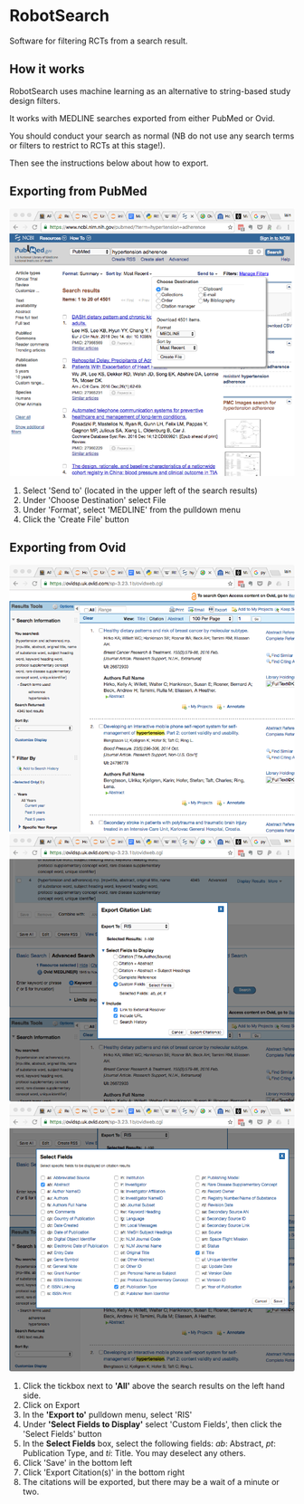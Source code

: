# RobotSearch

Software for filtering RCTs from a search result.

## How it works

RobotSearch uses machine learning as an alternative to string-based study design filters.

It works with MEDLINE searches exported from either PubMed or Ovid. 

You should conduct your search as normal (NB do not use any search terms or filters to restrict to RCTs at this stage!).

Then see the instructions below about how to export.

## Exporting from PubMed

![How to export from PubMed](pubmed_export.png)

1. Select 'Send to' (located in the upper left of the search results)
2. Under 'Choose Destination' select File
3. Under 'Format', select 'MEDLINE' from the pulldown menu
4. Click the 'Create File' button

## Exporting from Ovid

![1. Exporting from Ovid - select 'All' in the top left, then click the Export text](ovid_export1.png)
![2. Exporting from Ovid - select 'RIS' as the export format, then select 'Custom Fields', and click the 'Select Fields' button](ovid_export2.png)
![2. Exporting from Ovid - select the following 3 fields to export: *ab*: Abstract, *pt*: Publication Type, and *ti*: Title](ovid_export3.png)

1. Click the tickbox next to **'All'** above the search results on the left hand side.
2. Click on Export
3. In the **'Export to'** pulldown menu, select 'RIS'
4. Under **'Select Fields to Display'** select 'Custom Fields', then click the 'Select Fields' button
5. In the **Select Fields** box, select the following fields: *ab*: Abstract, *pt*: Publication Type, and *ti*: Title. You may deselect any others.
6. Click 'Save' in the bottom left
7. Click 'Export Citation(s)' in the bottom right
8. The citations will be exported, but there may be a wait of a minute or two.

